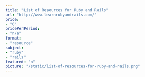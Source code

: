 ```yaml
---
title: "List of Resources for Ruby and Rails"
url: "http://www.learnrubyandrails.com/"
price: 
- "0"
pricePerPeriod: 
- "n/a"
format: 
- "resource"
subject: 
- "ruby"
- "rails"
featured: "n"
picture: "/static/list-of-resources-for-ruby-and-rails.png"
---
```

